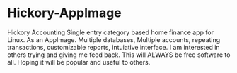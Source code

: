 # Hickory-AppImage
Hickory Accounting Single entry category based home finance app for Linux. As an AppImage.
Multiple databases, Multiple accounts, repeating transactions, customizable reports, 
intuiative  interface.
I am interested in others trying and giving me feed back.
This will ALWAYS be free software to all.
Hoping it will be popular and useful to others.
